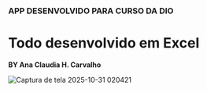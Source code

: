 ### APP DESENVOLVIDO PARA CURSO DA DIO

# Todo desenvolvido em Excel

**BY Ana Claudia H. Carvalho**

![Captura de tela 2025-10-31 020421](https://github.com/user-attachments/assets/de67415d-59e2-4ff0-99b2-51f6c321f9a4)
